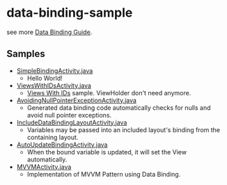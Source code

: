 # data-binding-sample

see more [Data Binding Guide](https://developer.android.com/tools/data-binding/guide.html).

## Samples

- [SimpleBindingActivity.java](https://github.com/sys1yagi/data-binding-sample/blob/master/app/src/main/java/com/sys1yagi/databindingsample/activities/SimpleBindingActivity.java)
  - Hello World!
- [ViewsWithIDsActivity.java](https://github.com/sys1yagi/data-binding-sample/blob/master/app/src/main/java/com/sys1yagi/databindingsample/activities/ViewsWithIDsActivity.java)
  - [Views With IDs](https://developer.android.com/tools/data-binding/guide.html#views_with_ids) sample. ViewHolder don't need anymore.
- [AvoidingNullPointerExceptionActivity.java](https://github.com/sys1yagi/data-binding-sample/blob/master/app/src/main/java/com/sys1yagi/databindingsample/activities/AvoidingNullPointerExceptionActivity.java)
  - Generated data binding code automatically checks for nulls and avoid null pointer exceptions.
- [IncludeDataBindingLayoutActivity.java](https://github.com/sys1yagi/data-binding-sample/blob/master/app/src/main/java/com/sys1yagi/databindingsample/activities/IncludeDataBindingLayoutActivity.java)
  - Variables may be passed into an included layout's binding from the containing layout.
- [AutoUpdateBindingActivity.java](https://github.com/sys1yagi/data-binding-sample/blob/master/app/src/main/java/com/sys1yagi/databindingsample/activities/AutoUpdateBindingActivity.java)
  - When the bound variable is updated, it will set the View automatically.
- [MVVMActivity.java](https://github.com/sys1yagi/data-binding-sample/blob/master/app/src/main/java/com/sys1yagi/databindingsample/activities/MVVMActivity.java)
  - Implementation of MVVM Pattern using Data Binding.